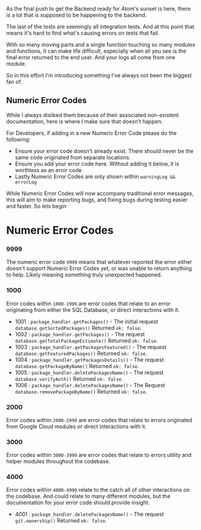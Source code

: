 As the final push to get the Backend ready for Atom's sunset is here, there is a lot that is supposed to be happening to the backend.

The last of the tests are seemingly all integration tests. And at this point that means it's hard to find what's causing errors on tests that fail.

With so many moving parts and a single function touching so many modules and functions, it can make life difficult, especially when all you see is the final error returned to the end user. And your logs all come from one module.

So in this effort I'm introducing something I've always not been the biggest fan of.

## Numeric Error Codes

While I always disliked them because of their associated non-existent documentation, here is where I make sure that doesn't happen.

For Developers, if adding in a new Numeric Error Code please do the following:
  * Ensure your error code doesn't already exist. There should never be the same code originated from separate locations.
  * Ensure you add your error code here. Without adding it below, it is worthless as an error code.
  * Lastly Numeric Error Codes are only shown within `warningLog && errorLog`

While Numeric Error Codes will now accompany traditional error messages, this will aim to make reporting bugs, and fixing bugs during testing easier and faster. So lets begin:

# Numeric Error Codes

### 9999

The numeric error code `9999` means that whatever reported the error either doesn't support Numeric Error Codes yet, or was unable to return anything to help. Likely meaning something truly unexpected happened.

### 1000

Error codes within `1000-1999` are error codes that relate to an error originating from either the SQL Database, or direct interactions with it.

- 1001 : `package_handler.getPackages()` - The initial request `database.getSortedPackages()` Returned `ok: false`.
- 1002 : `package_handler.getPackages()` - The request `database.getTotalPackageEstimate()` Returned `ok: false`.
- 1003 : `package_handler.getPackagesFeatured()` - The request `database.getFeaturedPackages()` Returned `ok: false`.
- 1004 : `package_handler.getPackagesDetails()` - The request `database.getPackageByName()` Returned `ok: false`.
- 1005 : `package_handler.deletePackagesName()` - The request `database.verifyAuth()` Returned `ok: false`.
- 1006 : `package_handler.deletePackagesName()` - The Request `database.removePackageByName()` Returned `ok: false`.

### 2000

Error codes within `2000-2999` are error codes that relate to errors originated from Google Cloud modules or direct interactions with it.

### 3000

Error codes within `3000-3999` are error codes that relate to errors utility and helper modules throughout the codebase.

### 4000

Error codes within `4000-4999` relate to the catch all of other interactions on the codebase. And could relate to many different modules, but the documentation for your error code should provide insight.

- 4001 : `package_handler.deletePackagesName()` - The request `git.ownership()` Returned `ok: false`.

